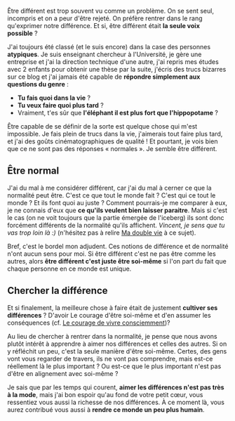 <!-- 
.. title: Être différent
.. slug: etre-different
.. date: 2017-03-06 22:39:11+01:00
.. tags: Développement personnel, Humeur
.. category: 
.. link: 
.. description: 
.. type: text
-->

Être différent est trop souvent vu comme un problème. On se sent seul, incompris et on a peur d'être rejeté. On préfère rentrer dans le rang qu'exprimer notre différence. Et si, être différent était __la seule voix possible__ ?

<!-- TEASER_END -->

J'ai toujours été classé (et le suis encore) dans la case des personnes __atypiques__. Je suis enseignant chercheur à l'Université, je gère une entreprise et j'ai la direction technique d'une autre, j'ai repris mes études avec 2 enfants pour obtenir une thèse par la suite, j'écris des trucs bizarres sur ce blog et j'ai jamais été capable de __répondre simplement aux questions du genre__ :

- __Tu fais quoi dans la vie__ ?
- __Tu veux faire quoi plus tard__ ?
- Vraiment, t'es sûr que __l'éléphant il est plus fort que l'hippopotame__ ?

Être capable de se définir de la sorte est quelque chose qui m'est impossible. Je fais plein de trucs dans la vie, j'aimerais tout faire plus tard, et j'ai des goûts cinématographiques de qualité ! Et pourtant, je vois bien que ce ne sont pas des réponses « normales ». Je semble être différent.

## Être normal

J'ai du mal à me considérer différent, car j'ai du mal à cerner ce que la normalité peut être. C'est ce que tout le monde fait ? C'est qui ce tout le monde ? Et ils font quoi au juste ? Comment pourrais-je me comparer à eux, je ne connais d'eux que __ce qu'ils veulent bien laisser paraitre__. Mais si c'est le cas (on ne voit toujours que la partie émergée de l'iceberg) ils sont donc forcément différents de la normalité qu'ils affichent. _Vincent, je sens que tu vas trop loin là :)_ (n'hésitez pas à relire [Ma double vie](/blog/ma-double-vie/) à ce sujet).

Bref, c'est le bordel mon adjudent. Ces notions de différence et de normalité n'ont aucun sens pour moi. Si être différent c'est ne pas être comme les autres, alors __être différent c'est juste être soi-même__ si l'on part du fait que chaque personne en ce monde est unique.

## Chercher la différence

Et si finalement, la meilleure chose à faire était de justement __cultiver ses différences__ ? D'avoir Le courage d'être soi-même et d'en assumer les conséquences (cf. [Le courage de vivre consciemment](/blog/le-courage-de-vivre-consciemment/))?

Au lieu de chercher à rentrer dans la normalité, je pense que nous avons plutôt intérêt à apprendre à aimer nos différences et celles des autres. Si on y réfléchit un peu, c'est la seule manière d'être soi-même. Certes, des gens vont vous regarder de travers, ils ne vont pas comprendre, mais est-ce réellement là le plus important ? Ou est-ce que le plus important n'est pas d'être en alignement avec soi-même ?

Je sais que par les temps qui courent, __aimer les différences n'est pas très à la mode__, mais j'ai bon espoir qu'au fond de votre petit cœur, vous ressentiez vous aussi la richesse de nos différences. À ce moment là, vous aurez contribué vous aussi à __rendre ce monde un peu plus humain__.
